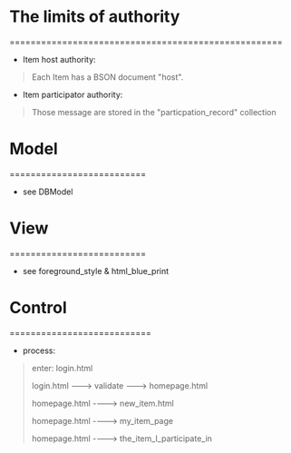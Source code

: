 # The limits of authority
====================================================  
* Item host authority:
> Each Item has a BSON document "host".
* Item participator authority:
> Those message are stored in the "particpation_record" collection

# Model
==========================
* see DBModel

# View
==========================
* see foreground_style & html_blue_print


# Control
===========================
* process:
> enter: login.html <p>
> login.html ---> validate ---> homepage.html <p>
> homepage.html ----> new_item.html <p>
> homepage.html ----> my_item_page <p>
> homepage.html ----> the_item_I_participate_in

